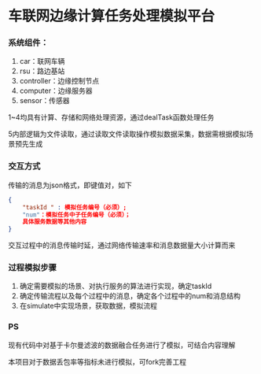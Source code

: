 # 车联网边缘计算任务处理模拟平台

### 系统组件：

1. car：联网车辆
2. rsu：路边基站
3. controller：边缘控制节点
4. computer：边缘服务器
5. sensor：传感器

1~4均具有计算、存储和网络处理资源，通过dealTask函数处理任务

5内部逻辑为文件读取，通过读取文件读取操作模拟数据采集，数据需根据模拟场景预先生成

### 交互方式

传输的消息为json格式，即键值对，如下

```json
{
    "taskId " : 模拟任务编号（必须）;
    "num"：模拟任务中子任务编号（必须）；
    具体服务数据等其他内容
}
```

交互过程中的消息传输时延，通过网络传输速率和消息数据量大小计算而来

### 过程模拟步骤

1. 确定需要模拟的场景、对执行服务的算法进行实现，确定taskId
2. 确定传输流程以及每个过程中的消息，确定各个过程中的num和消息结构
3. 在simulate中实现场景，获取数据，模拟流程

### PS

现有代码中对基于卡尔曼滤波的数据融合任务进行了模拟，可结合内容理解

本项目对于数据丢包率等指标未进行模拟，可fork完善工程